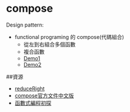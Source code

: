 # compose

Design pattern:
- functional programing 的 compose(代碼組合)
    * 從左到右組合多個函數        
    * 複合函數
    * [Demo1](http://jsbin.com/deguqa/1/edit?js,console)
	* [Demo2](http://jsbin.com/quhofa/edit?js,console)

##資源
- [reduceRight](https://msdn.microsoft.com/zh-tw/library/ff679979(v=vs.94).aspx)
- [compose官方文件中文版](https://camsong.github.io/redux-in-chinese/docs/api/compose.html)
- [函數式編程初探](http://www.ruanyifeng.com/blog/2012/04/functional_programming.html)